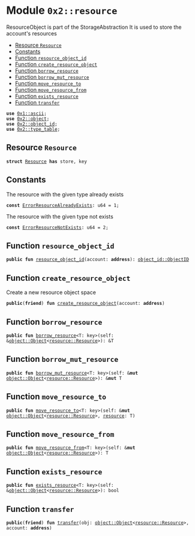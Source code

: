 
<a name="0x2_resource"></a>

# Module `0x2::resource`

ResourceObject is part of the StorageAbstraction
It is used to store the account's resources


-  [Resource `Resource`](#0x2_resource_Resource)
-  [Constants](#@Constants_0)
-  [Function `resource_object_id`](#0x2_resource_resource_object_id)
-  [Function `create_resource_object`](#0x2_resource_create_resource_object)
-  [Function `borrow_resource`](#0x2_resource_borrow_resource)
-  [Function `borrow_mut_resource`](#0x2_resource_borrow_mut_resource)
-  [Function `move_resource_to`](#0x2_resource_move_resource_to)
-  [Function `move_resource_from`](#0x2_resource_move_resource_from)
-  [Function `exists_resource`](#0x2_resource_exists_resource)
-  [Function `transfer`](#0x2_resource_transfer)


<pre><code><b>use</b> <a href="">0x1::ascii</a>;
<b>use</b> <a href="object.md#0x2_object">0x2::object</a>;
<b>use</b> <a href="object_id.md#0x2_object_id">0x2::object_id</a>;
<b>use</b> <a href="type_table.md#0x2_type_table">0x2::type_table</a>;
</code></pre>



<a name="0x2_resource_Resource"></a>

## Resource `Resource`



<pre><code><b>struct</b> <a href="resource.md#0x2_resource_Resource">Resource</a> <b>has</b> store, key
</code></pre>



<a name="@Constants_0"></a>

## Constants


<a name="0x2_resource_ErrorResourceAlreadyExists"></a>

The resource with the given type already exists


<pre><code><b>const</b> <a href="resource.md#0x2_resource_ErrorResourceAlreadyExists">ErrorResourceAlreadyExists</a>: u64 = 1;
</code></pre>



<a name="0x2_resource_ErrorResourceNotExists"></a>

The resource with the given type not exists


<pre><code><b>const</b> <a href="resource.md#0x2_resource_ErrorResourceNotExists">ErrorResourceNotExists</a>: u64 = 2;
</code></pre>



<a name="0x2_resource_resource_object_id"></a>

## Function `resource_object_id`



<pre><code><b>public</b> <b>fun</b> <a href="resource.md#0x2_resource_resource_object_id">resource_object_id</a>(account: <b>address</b>): <a href="object_id.md#0x2_object_id_ObjectID">object_id::ObjectID</a>
</code></pre>



<a name="0x2_resource_create_resource_object"></a>

## Function `create_resource_object`

Create a new resource object space


<pre><code><b>public</b>(<b>friend</b>) <b>fun</b> <a href="resource.md#0x2_resource_create_resource_object">create_resource_object</a>(account: <b>address</b>)
</code></pre>



<a name="0x2_resource_borrow_resource"></a>

## Function `borrow_resource`



<pre><code><b>public</b> <b>fun</b> <a href="resource.md#0x2_resource_borrow_resource">borrow_resource</a>&lt;T: key&gt;(self: &<a href="object.md#0x2_object_Object">object::Object</a>&lt;<a href="resource.md#0x2_resource_Resource">resource::Resource</a>&gt;): &T
</code></pre>



<a name="0x2_resource_borrow_mut_resource"></a>

## Function `borrow_mut_resource`



<pre><code><b>public</b> <b>fun</b> <a href="resource.md#0x2_resource_borrow_mut_resource">borrow_mut_resource</a>&lt;T: key&gt;(self: &<b>mut</b> <a href="object.md#0x2_object_Object">object::Object</a>&lt;<a href="resource.md#0x2_resource_Resource">resource::Resource</a>&gt;): &<b>mut</b> T
</code></pre>



<a name="0x2_resource_move_resource_to"></a>

## Function `move_resource_to`



<pre><code><b>public</b> <b>fun</b> <a href="resource.md#0x2_resource_move_resource_to">move_resource_to</a>&lt;T: key&gt;(self: &<b>mut</b> <a href="object.md#0x2_object_Object">object::Object</a>&lt;<a href="resource.md#0x2_resource_Resource">resource::Resource</a>&gt;, <a href="resource.md#0x2_resource">resource</a>: T)
</code></pre>



<a name="0x2_resource_move_resource_from"></a>

## Function `move_resource_from`



<pre><code><b>public</b> <b>fun</b> <a href="resource.md#0x2_resource_move_resource_from">move_resource_from</a>&lt;T: key&gt;(self: &<b>mut</b> <a href="object.md#0x2_object_Object">object::Object</a>&lt;<a href="resource.md#0x2_resource_Resource">resource::Resource</a>&gt;): T
</code></pre>



<a name="0x2_resource_exists_resource"></a>

## Function `exists_resource`



<pre><code><b>public</b> <b>fun</b> <a href="resource.md#0x2_resource_exists_resource">exists_resource</a>&lt;T: key&gt;(self: &<a href="object.md#0x2_object_Object">object::Object</a>&lt;<a href="resource.md#0x2_resource_Resource">resource::Resource</a>&gt;): bool
</code></pre>



<a name="0x2_resource_transfer"></a>

## Function `transfer`



<pre><code><b>public</b>(<b>friend</b>) <b>fun</b> <a href="resource.md#0x2_resource_transfer">transfer</a>(obj: <a href="object.md#0x2_object_Object">object::Object</a>&lt;<a href="resource.md#0x2_resource_Resource">resource::Resource</a>&gt;, account: <b>address</b>)
</code></pre>
